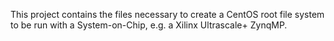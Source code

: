 This project contains the files necessary to create a CentOS root file system to be run with a System-on-Chip, e.g. a Xilinx Ultrascale+ ZynqMP.
